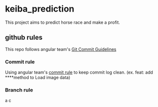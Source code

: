 # keiba_prediction

This project aims to predict horse race and make a profit.

## github rules

This repo follows angular team's [Git Commit Guidelines](https://github.com/angular/angular.js/blob/master/DEVELOPERS.md#type)

### Commit rule

Using angular team's [commit rule](https://github.com/angular/angular.js/blob/master/DEVELOPERS.md#type)
to keep commit log clean. (ex. feat: add ****method to Load image data)

### Branch rule

a
c
